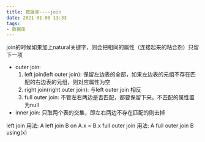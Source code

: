 ```yaml
---
title: 数据库----join
date: 2021-01-08 13:33
tags:
- 数据库
---
```

join的时候如果加上natural关键字，则会把相同的属性（连接起来的粘合剂）只留下一项
+ outer join: 
    1. left join(left outer join): 保留左边表的全部，如果左边表的元组不存在匹配的右边表的元组，则对应属性为空
    2. right join(right outer join): 与left outer join 相反
    3. full outer join: 不管左右两边是否匹配，都要保留下来。不匹配的属性置为null
+ inner join: 只取两个表的交集，即左右两边不存在匹配的则去掉

left join 用法: A left join B on A.x = B.x
full outer join 用法: A full outer join B using(x)